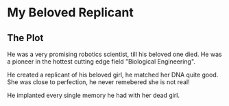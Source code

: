 My Beloved Replicant
===

The Plot
---
He was a very promising robotics scientist, till his beloved one died. He was a pioneer in the hottest cutting edge field "Biological Engineering".

He created a replicant of his beloved girl, he matched her DNA quite good. She was close to perfection, he never remebered she is not real!

He implanted every single memory he had with her dead girl.
